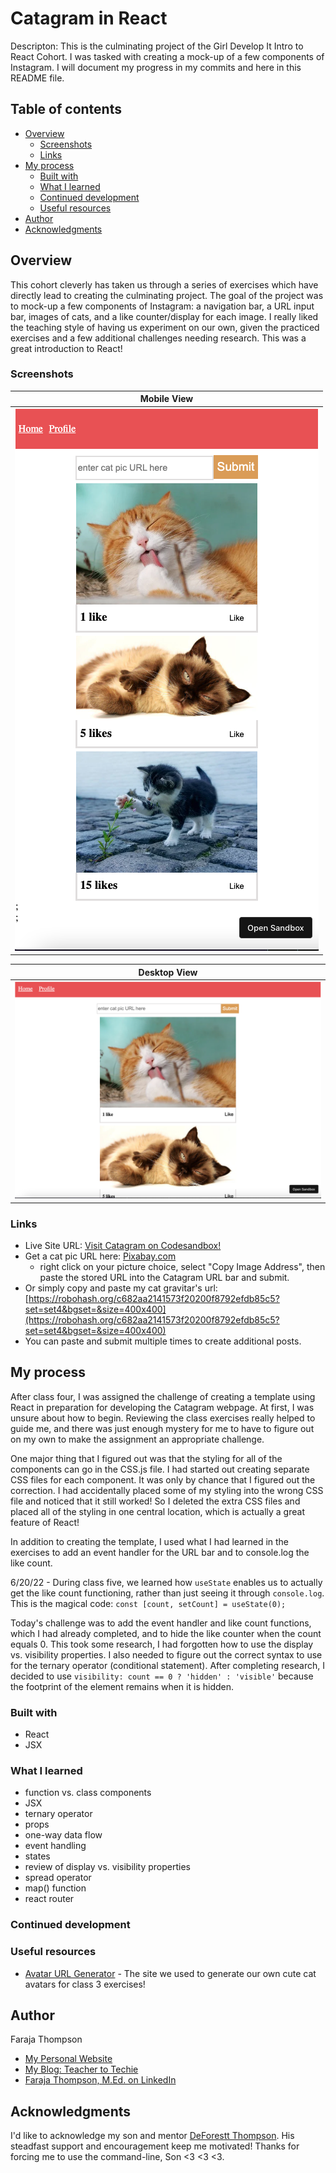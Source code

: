 # Catagram in React

Descripton: This is the culminating project of the Girl Develop It Intro to React Cohort. I was tasked with creating a mock-up of a few components of Instagram. I will document my progress in my commits and here in this README file.

## Table of contents

- [Overview](#overview)
  - [Screenshots](#screenshots)
  - [Links](#links)
- [My process](#my-process)
  - [Built with](#built-with)
  - [What I learned](#what-i-learned)
  - [Continued development](#continued-development)
  - [Useful resources](#useful-resources)
- [Author](#author)
- [Acknowledgments](#acknowledgments)

## Overview

This cohort cleverly has taken us through a series of exercises which have directly lead to creating the culminating project. The goal of the project was to mock-up a few components of Instagram: a navigation bar, a URL input bar, images of cats, and a like counter/display for each image. I really liked the teaching style of having us experiment on our own, given the practiced exercises and a few additional challenges needing research. This was a great introduction to React!

### Screenshots
| <b>Mobile View</b>| 
|:--:|
| ![My Solution for Mobile](https://github.com/Faraja17/catagram-in-react/blob/main/Screen%20Shot%202022-06-29%20at%205.17.45%20AM.png?raw=true) |

| <b>Desktop View</b>| 
|:--:|
| ![My Solution for Desktop](https://github.com/Faraja17/catagram-in-react/blob/main/Screen%20Shot%202022-06-29%20at%205.17.14%20AM.png?raw=true) |


### Links

- Live Site URL: [Visit Catagram on Codesandbox!](https://z11j68.csb.app/)
- Get a cat pic URL here: [Pixabay.com](https://pixabay.com/images/search/cat/)
  - right click on your picture choice, select "Copy Image Address", then paste the stored URL into the Catagram URL bar and submit.
- Or simply copy and paste my cat gravitar's url: [https://robohash.org/c682aa2141573f20200f8792efdb85c5?set=set4&bgset=&size=400x400](https://robohash.org/c682aa2141573f20200f8792efdb85c5?set=set4&bgset=&size=400x400)
- You can paste and submit multiple times to create additional posts.

## My process

After class four, I was assigned the challenge of creating a template using React in preparation for developing the Catagram webpage. At first, I was unsure about how to begin. Reviewing the class exercises really helped to guide me, and there was just enough mystery for me to have to figure out on my own to make the assignment an appropriate challenge. 

One major thing that I figured out was that the styling for all of the components can go in the CSS.js file. I had started out creating separate CSS files for each component. It was only by chance that I figured out the correction. I had accidentally placed some of my styling into the wrong CSS file and noticed that it still worked! So I deleted the extra CSS files and placed all of the styling in one central location, which is actually a great feature of React!

In addition to creating the template, I used what I had learned in the exercises to add an event handler for the URL bar and to console.log the like count.

6/20/22 - During class five, we learned how `useState` enables us to actually get the like count functioning, rather than just seeing it through `console.log`. This is the magical code: `const [count, setCount] = useState(0);`

Today's challenge was to add the event handler and like count functions, which I had already completed, and to hide the like counter when the count equals 0. This took some research, I had forgotten how to use the display vs. visibility properties. I also needed to figure out the correct syntax to use for the ternary operator (conditional statement). After completing research, I decided to use `visibility: count == 0 ? 'hidden' : 'visible'` because the footprint of the element remains when it is hidden.


### Built with

- React
- JSX

### What I learned

- function vs. class components
- JSX
- ternary operator
- props
- one-way data flow
- event handling
- states
- review of display vs. visibility properties
- spread operator
- map() function
- react router

### Continued development



### Useful resources

- [Avatar URL Generator](https://vinicius73.github.io/gravatar-url-generator/#/) - The site we used to generate our own cute cat avatars for class 3 exercises!
<!-- - []() - annotation -->

## Author

Faraja Thompson

- [My Personal Website](https://faraja17.github.io/my-website/)
- [My Blog: Teacher to Techie](https://faraja17.github.io/)
- [Faraja Thompson, M.Ed. on LinkedIn](https://www.linkedin.com/in/faraja-thompson-m-ed-70885b8/)

## Acknowledgments

I'd like to acknowledge my son and mentor [DeForestt Thompson](https://github.com/DeForestt).  His steadfast support and encouragement keep me motivated!  Thanks for forcing me to use the command-line, Son <3 <3 <3.
